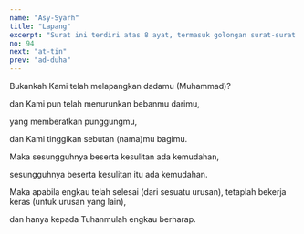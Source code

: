 ```yaml
---
name: "Asy-Syarh"
title: "Lapang"
excerpt: "Surat ini terdiri atas 8 ayat, termasuk golongan surat-surat Makkiyah dan diturunkan sesudah surat Adh Dhuhaa. Nama Alam Nasyrah diambil dari kata Alam Nasyrah yang terdapat pada ayat pertama, yang berarti: bukankah Kami telah melapangkan."
no: 94
next: "at-tin"
prev: "ad-duha"
---
```


<span id='1' class='verse' title="QS Asy-Syarh: 1">Bukankah Kami telah melapangkan dadamu (Muhammad)?</span>

<span id='2' class='verse' title="QS Asy-Syarh: 2">dan Kami pun telah menurunkan bebanmu darimu,</span>

<span id='3' class='verse' title="QS Asy-Syarh: 3">yang memberatkan punggungmu,</span>

<span id='4' class='verse' title="QS Asy-Syarh: 4">dan Kami tinggikan sebutan (nama)mu bagimu.</span>

<span id='5' class='verse' title="QS Asy-Syarh: 5">Maka sesungguhnya beserta kesulitan ada kemudahan,</span>

<span id='6' class='verse' title="QS Asy-Syarh: 6">sesungguhnya beserta kesulitan itu ada kemudahan.</span>

<span id='7' class='verse' title="QS Asy-Syarh: 7">Maka apabila engkau telah selesai (dari sesuatu urusan), tetaplah bekerja keras (untuk urusan yang lain),</span>

<span id='8' class='verse' title="QS Asy-Syarh: 8">dan hanya kepada Tuhanmulah engkau berharap.</span>
